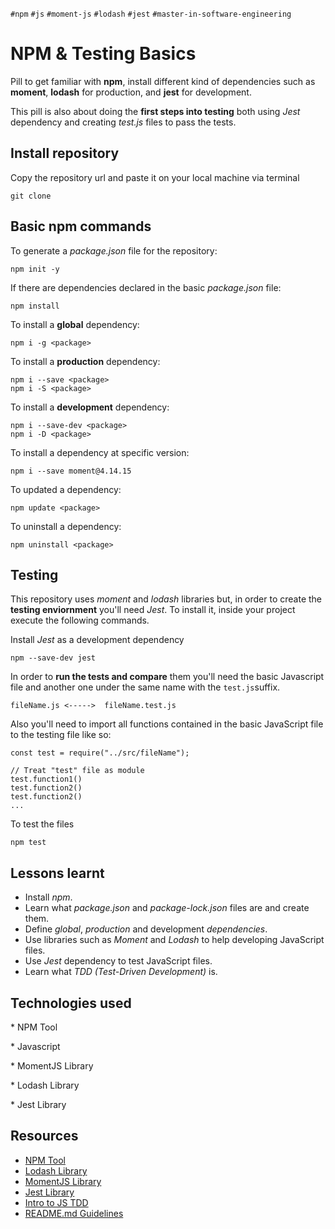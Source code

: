 `#npm` `#js` `#moment-js` `#lodash` `#jest` `#master-in-software-engineering`

# NPM & Testing Basics <!-- omit in toc -->

Pill to get familiar with **npm**, install different kind of dependencies such as **moment**, **lodash** for production, and **jest** for development.

This pill is also about doing the **first steps into testing** both using _Jest_ dependency and creating _test.js_ files to pass the tests.

## Install repository

Copy the repository url and paste it on your local machine via terminal

```
git clone
```

## Basic npm commands

To generate a _package.json_ file for the repository:

```
npm init -y
```

If there are dependencies declared in the basic _package.json_ file:

```
npm install
```

To install a **global** dependency:

```
npm i -g <package>
```

To install a **production** dependency:

```
npm i --save <package>
npm i -S <package>
```

To install a **development** dependency:

```
npm i --save-dev <package>
npm i -D <package>
```

To install a dependency at specific version:

```
npm i --save moment@4.14.15
```

To updated a dependency:

```
npm update <package>
```

To uninstall a dependency:

```
npm uninstall <package>
```

## Testing

This repository uses _moment_ and _lodash_ libraries but, in order to create the **testing enviornment** you'll need _Jest_. To install it, inside your project execute the following commands.

Install _Jest_ as a development dependency

```
npm --save-dev jest
```

In order to **run the tests and compare** them you'll need the basic Javascript file and another one under the same name with the `test.js`suffix.

```
fileName.js <----->  fileName.test.js
```

Also you'll need to import all functions contained in the basic JavaScript file to the testing file like so:

```
const test = require("../src/fileName");

// Treat "test" file as module
test.function1()
test.function2()
test.function2()
...
```

To test the files

```
npm test
```

## Lessons learnt

- Install _npm_.
- Learn what _package.json_ and _package-lock.json_ files are and create them.
- Define _global_, _production_ and development _dependencies_.
- Use libraries such as _Moment_ and _Lodash_ to help developing JavaScript files.
- Use _Jest_ dependency to test JavaScript files.
- Learn what _TDD (Test-Driven Development)_ is.

## Technologies used

\* NPM Tool

\* Javascript

\* MomentJS Library

\* Lodash Library

\* Jest Library

## Resources

- [NPM Tool](https://www.npmjs.com/)
- [Lodash Library](https://lodash.com/)
- [MomentJS Library](https://momentjs.com)
- [Jest Library](https://jestjs.io/)
- [Intro to JS TDD](https://www.youtube.com/watch?v=SbKPgaRZsxA)
- [README.md Guidelines](https://github.com/othneildrew/Best-README-Template)
